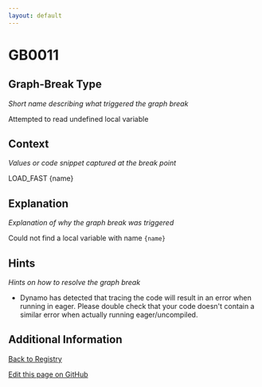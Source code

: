 ```yaml
---
layout: default
---
```

# GB0011

## Graph-Break Type
*Short name describing what triggered the graph break*

Attempted to read undefined local variable

## Context
*Values or code snippet captured at the break point*

LOAD_FAST {name}

## Explanation
*Explanation of why the graph break was triggered*

Could not find a local variable with name `{name}`

## Hints
*Hints on how to resolve the graph break*

- Dynamo has detected that tracing the code will result in an error when running in eager. Please double check that your code doesn't contain a similar error when actually running eager/uncompiled.


## Additional Information

<!-- ADDITIONAL INFORMATION START - Add custom information below this line -->

<!-- ADDITIONAL INFORMATION END -->

[Back to Registry](../index.html)

[Edit this page on GitHub](https://github.com/pytorch-labs/compile-graph-break-site/edit/main/docs/gb/gb0011.md)
